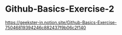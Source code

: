 # Github-Basics-Exercise-2
https://geekster-in.notion.site/Github-Basics-Exercise-75046819394246c882437f9b06c2f140

